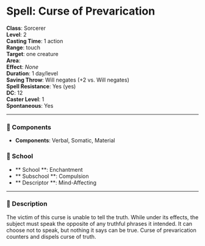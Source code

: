 
# Spell: Curse of Prevarication
**Class**: Sorcerer  
**Level**: 2  
**Casting Time**: 1 action  
**Range**: touch  
**Target**: one creature  
**Area**:   
**Effect**: _None_  
**Duration**: 1 day/level  
**Saving Throw**: Will negates (+2 vs. Will negates)  
**Spell Resistance**: Yes (yes)  
**DC**: 12  
**Caster Level**: 1  
**Spontaneous**: Yes

---

### 🔮 Components
- **Components**: Verbal, Somatic, Material

### 🏫 School
- ** School **: Enchantment
- ** Subschool **: Compulsion
- ** Descriptor **: Mind-Affecting
---

### 📜 Description
The victim of this curse is unable to tell the truth. While under its effects, the subject must speak the opposite of any truthful phrases it intended. It can choose not to speak, but nothing it says can be true. Curse of prevarication counters and dispels curse of truth.
